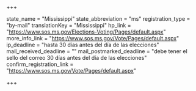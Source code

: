 +++

state_name = "Mississippi"
state_abbreviation = "ms"
registration_type = "by-mail"
translationKey = "Mississippi"
hp_link = "https://www.sos.ms.gov/Elections-Voting/Pages/default.aspx"
more_info_link = "https://www.sos.ms.gov/Vote/Pages/default.aspx"
ip_deadline = "hasta 30 días antes del día de las elecciones"
mail_received_deadline = ""
mail_postmarked_deadline = "debe tener el sello del correo 30 días antes del día de las elecciones"
confirm_registration_link = "https://www.sos.ms.gov/Vote/Pages/default.aspx"

+++
